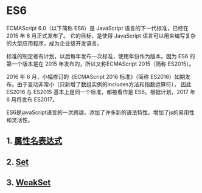 # ES6

ECMAScript 6.0（以下简称 ES6）是 JavaScript 语言的下一代标准，已经在 2015 年 6 月正式发布了。
它的目标，是使得 JavaScript 语言可以用来编写复杂的大型应用程序，成为企业级开发语言。

标准的制定者有计划，以后每年发布一次标准，使用年份作为版本。因为 ES6 的第一个版本是在 2015 年发布的，所以又称ECMAScript 2015（简称 ES2015）。

2016 年 6 月，小幅修订的《ECMAScript 2016 标准》（简称 ES2016）如期发布。由于变动非常小（只新增了数组实例的includes方法和指数运算符），
因此 ES2016 与 ES2015 基本上是同一个标准，都被看作是 ES6。根据计划，2017 年 6 月将发布 ES2017。

ES6是javaScript语言的一次跨越，添加了许多新的语法特性。增加了js的易用性和灵活性。


## 1. [属性名表达式](attrNameExpression.md)

## 2. [Set](set.md)

## 3. [WeakSet](weakSet.md)
